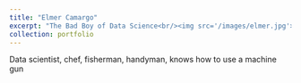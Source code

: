 ```yaml
---
title: "Elmer Camargo"
excerpt: "The Bad Boy of Data Science<br/><img src='/images/elmer.jpg'>"
collection: portfolio
---
```


Data scientist, chef, fisherman, handyman, knows how to use a machine gun